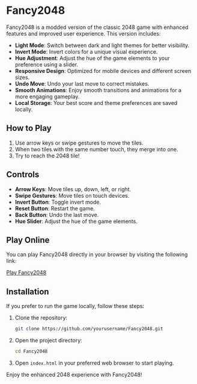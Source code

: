 # Fancy2048

Fancy2048 is a modded version of the classic 2048 game with enhanced features and improved user experience. This version includes:

- **Light Mode**: Switch between dark and light themes for better visibility.
- **Invert Mode**: Invert colors for a unique visual experience.
- **Hue Adjustment**: Adjust the hue of the game elements to your preference using a slider.
- **Responsive Design**: Optimized for mobile devices and different screen sizes.
- **Undo Move**: Undo your last move to correct mistakes.
- **Smooth Animations**: Enjoy smooth transitions and animations for a more engaging gameplay.
- **Local Storage**: Your best score and theme preferences are saved locally.

## How to Play

1. Use arrow keys or swipe gestures to move the tiles.
2. When two tiles with the same number touch, they merge into one.
3. Try to reach the 2048 tile!

## Controls

- **Arrow Keys**: Move tiles up, down, left, or right.
- **Swipe Gestures**: Move tiles on touch devices.
- **Invert Button**: Toggle invert mode.
- **Reset Button**: Restart the game.
- **Back Button**: Undo the last move.
- **Hue Slider**: Adjust the hue of the game elements.

## Play Online

You can play Fancy2048 directly in your browser by visiting the following link:

[Play Fancy2048](https://marcelolazzari.github.io/Fancy2048/Mobile/)

## Installation

If you prefer to run the game locally, follow these steps:

1. Clone the repository:
   ```bash
   git clone https://github.com/yourusername/Fancy2048.git
   ```
2. Open the project directory:
   ```bash
   cd Fancy2048
   ```
3. Open `index.html` in your preferred web browser to start playing.

Enjoy the enhanced 2048 experience with Fancy2048!
